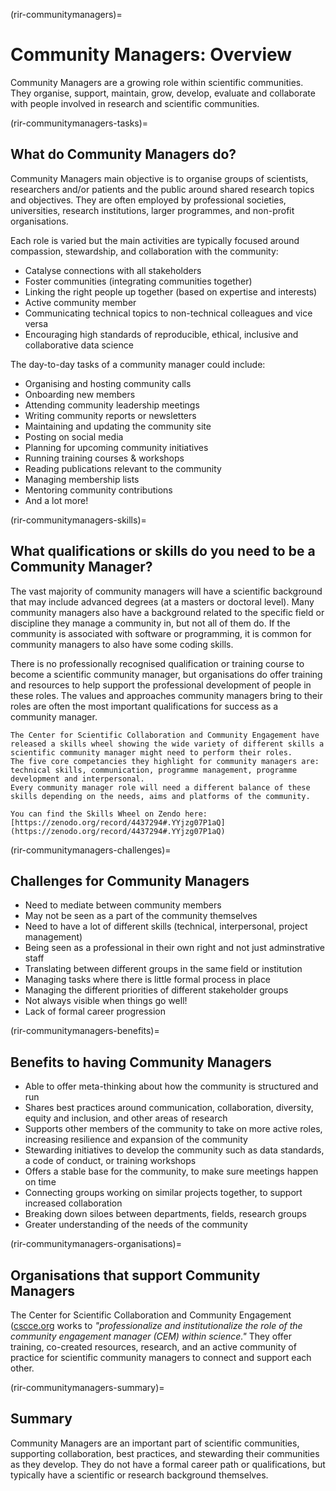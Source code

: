 (rir-communitymanagers)=
# Community Managers: Overview

Community Managers are a growing role within scientific communities. 
They organise, support, maintain, grow, develop, evaluate and collaborate with people involved in research and scientific communities.

(rir-communitymanagers-tasks)=
## What do Community Managers do? 

Community Managers main objective is to organise groups of scientists, researchers and/or patients and the public around shared research topics and objectives. 
They are often employed by professional societies, universities, research institutions, larger programmes, and non-profit organisations. 

Each role is varied but the main activities are typically focused around compassion, stewardship, and collaboration with the community: 
* Catalyse connections with all stakeholders
* Foster communities (integrating communities together)
* Linking the right people up together (based on expertise and interests)
* Active community member
* Communicating technical topics to non-technical colleagues and vice versa
* Encouraging high standards of reproducible, ethical, inclusive and collaborative data science

The day-to-day tasks of a community manager could include: 
* Organising and hosting community calls
* Onboarding new members
* Attending community leadership meetings
* Writing community reports or newsletters
* Maintaining and updating the community site 
* Posting on social media 
* Planning for upcoming community initiatives
* Running training courses & workshops
* Reading publications relevant to the community
* Managing membership lists
* Mentoring community contributions
* And a lot more!

(rir-communitymanagers-skills)=
## What qualifications or skills do you need to be a Community Manager? 
The vast majority of community managers will have a scientific background that may include advanced degrees (at a masters or doctoral level). 
Many community managers also have a background related to the specific field or discipline they manage a community in, but not all of them do. 
If the community is associated with software or programming, it is common for community managers to also have some coding skills. 

There is no professionally recognised qualification or training course to become a scientific community manager, but organisations do offer training and resources to help support the professional development of people in these roles.
The values and approaches community managers bring to their roles are often the most important qualifications for success as a community manager.

```{admonition} CSCCE Skills Wheel - Five Core Competancies 
The Center for Scientific Collaboration and Community Engagement have released a skills wheel showing the wide variety of different skills a scientific community manager might need to perform their roles. 
The five core competancies they highlight for community managers are: technical skills, communication, programme management, programme development and interpersonal. 
Every community manager role will need a different balance of these skills depending on the needs, aims and platforms of the community. 

You can find the Skills Wheel on Zendo here: [https://zenodo.org/record/4437294#.YYjzg07P1aQ](https://zenodo.org/record/4437294#.YYjzg07P1aQ)
```

(rir-communitymanagers-challenges)=
## Challenges for Community Managers 
* Need to mediate between community members 
* May not be seen as a part of the community themselves
* Need to have a lot of different skills (technical, interpersonal, project management)
* Being seen as a professional in their own right and not just adminstrative staff 
* Translating between different groups in the same field or institution 
* Managing tasks where there is little formal process in place 
* Managing the different priorities of different stakeholder groups 
* Not always visible when things go well!
* Lack of formal career progression

(rir-communitymanagers-benefits)=
## Benefits to having Community Managers
* Able to offer meta-thinking about how the community is structured and run 
* Shares best practices around communication, collaboration, diversity, equity and inclusion, and other areas of research 
* Supports other members of the community to take on more active roles, increasing resilience and expansion of the community
* Stewarding initiatives to develop the community such as data standards, a code of conduct, or training workshops
* Offers a stable base for the community, to make sure meetings happen on time
* Connecting groups working on similar projects together, to support increased collaboration 
* Breaking down siloes between departments, fields, research groups 
* Greater understanding of the needs of the community 


(rir-communitymanagers-organisations)=
## Organisations that support Community Managers
The Center for Scientific Collaboration and Community Engagement ([cscce.org](https://www.cscce.org/) works to _"professionalize and institutionalize the role of the community engagement manager (CEM) within science."_ 
They offer training, co-created resources, research, and an active community of practice for scientific community managers to connect and support each other. 

(rir-communitymanagers-summary)=
## Summary
Community Managers are an important part of scientific communities, supporting collaboration, best practices, and stewarding their communities as they develop. 
They do not have a formal career path or qualifications, but typically have a scientific or research background themselves. 

